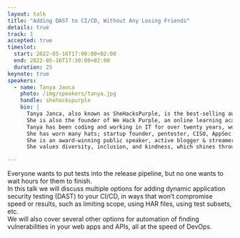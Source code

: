 ```yaml
---
layout: talk
title: "Adding DAST to CI/CD, Without Any Losing Friends"
details: true
track: 1
accepted: true
timeslot:
  start: 2022-05-16T17:00:00+02:00
  end: 2022-05-16T17:30:00+02:00
  duration: 25
keynote: true
speakers: 
  - name: Tanya Janca
    photo: /img/speakers/tanya.jpg
    handle: shehackspurple
    bio: |
      Tanya Janca, also known as SheHacksPurple, is the best-selling author of ‘Alice and Bob Learn Application Security’.
      She is also the founder of We Hack Purple, an online learning academy, community and podcast that revolves around teaching everyone to create secure software.
      Tanya has been coding and working in IT for over twenty years, won countless awards, and has been everywhere from startups to public service to tech giants (Microsoft, Adobe, & Nokia).
      She has worn many hats; startup founder, pentester, CISO, AppSec Engineer, and software developer.
      She is an award-winning public speaker, active blogger & streamer and has delivered hundreds of talks and trainings on 6 continents.
      She values diversity, inclusion, and kindness, which shines through in her countless initiatives.

---
```


Everyone wants to put tests into the release pipeline, but no one wants to wait hours for them to finish.  
In this talk we will discuss multiple options for adding dynamic application security testing (DAST) to your CI/CD, in ways that won’t compromise speed or results, such as limiting scope, using HAR files, using test subsets, etc.  
We will also cover several other options for automation of finding vulnerabilities in your web apps and APIs, all at the speed of DevOps.  


